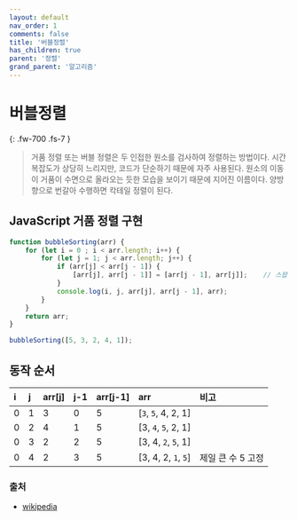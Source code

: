 ```yaml
---
layout: default
nav_order: 1
comments: false 
title: '버블정렬'
has_children: true
parent: '정렬'
grand_parent: '알고리즘'
---
```


# 버블정렬
{: .fw-700 .fs-7 }

> 거품 정렬 또는 버블 정렬은 두 인접한 원소를 검사하여 정렬하는 방법이다. 시간 복잡도가 상당히 느리지만, 코드가 단순하기 때문에 자주 사용된다. 원소의 이동이 거품이 수면으로 올라오는 듯한 모습을 보이기 때문에 지어진 이름이다. 양방향으로 번갈아 수행하면 칵테일 정렬이 된다.

## JavaScript 거품 정렬 구현
```js
function bubbleSorting(arr) {
    for (let i = 0 ; i < arr.length; i++) {
        for (let j = 1; j < arr.length; j++) {
            if (arr[j] < arr[j - 1]) {
                [arr[j], arr[j - 1]] = [arr[j - 1], arr[j]];    // 스왑
            }
            console.log(i, j, arr[j], arr[j - 1], arr);
        }
    }
    return arr;
}

bubbleSorting([5, 3, 2, 4, 1]);
```


## 동작 순서
|      i      |      j      |     arr[j]     |     j-1     |     arr[j-1]     |         arr         |비고|
|:------------|:------------|:---------------|:------------|:-----------------|:--------------------|:-|
|      0      |      1      |       3        |      0      |        5         | [`3`, `5`, 4, 2, 1] | |
|      0      |      2      |       4        |      1      |        5         | [3, `4`, `5`, 2, 1] | |
|      0      |      3      |       2        |      2      |        5         | [3, 4, `2`, `5`, 1] | |
|      0      |      4      |       2        |      3      |        5         | [3, 4, 2, `1`, `5`] | 제일 큰 수 5 고정 |


### 출처
- [wikipedia](https://ko.wikipedia.org/wiki/%EA%B1%B0%ED%92%88_%EC%A0%95%EB%A0%AC)